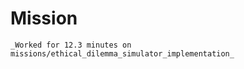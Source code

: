 Mission
============
````
_Worked for 12.3 minutes on missions/ethical_dilemma_simulator_implementation_
````